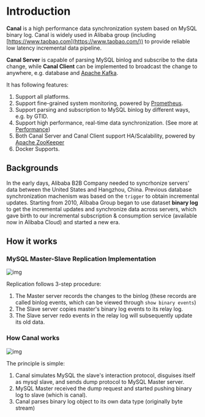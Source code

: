 # Introduction

**Canal** is a high performance data synchronization system based on MySQL binary log. Canal is widely used in Alibaba group (including [https://www.taobao.com](https://www.taobao.com/)) to provide reliable low latency incremental data pipeline.

**Canal Server** is capable of parsing MySQL binlog and subscribe to the data change, while **Canal Client** can be implemented to broadcast the change to anywhere, e.g. database and [Apache Kafka](https://kafka.apache.org/).

It has following features:

1. Support all platforms.
2. Support fine-grained system monitoring, powered by [Prometheus](https://prometheus.io/).
3. Support parsing and subscription to MySQL binlog by different ways, e.g. by GTID.
4. Support high performance, real-time data synchronization. (See more at [Performance](https://github.com/alibaba/canal/wiki/Performance))
5. Both Canal Server and Canal Client support HA/Scalability, powered by [Apache ZooKeeper](https://zookeeper.apache.org/)
6. Docker Supports.

## Backgrounds

In the early days, Alibaba B2B Company needed to syncrhonize servers' data between the United States and Hangzhou, China. Previous database synchronization machenism was based on the `trigger` to obtain incremental updates. Starting from 2010, Alibaba Group began to use dataset **binary log** to get the incremental updates and synchronize data across servers, which gave birth to our incremental subscription & consumption service (available now in Alibaba Cloud) and started a new era.

## How it works

### MySQL Master-Slave Replication Implementation

![img](https://camo.githubusercontent.com/eec1605862fe9e9989b97dd24f28a4bc5d7debec/687474703a2f2f646c2e69746579652e636f6d2f75706c6f61642f6174746163686d656e742f303038302f333038362f34363863316131342d653761642d333239302d396433642d3434616335303161373232372e6a7067)



Replication follows 3-step procedure:

1. The Master server records the changes to the binlog (these records are called binlog events, which can be viewed through `show binary events`)
2. The Slave server copies master's binary log events to its relay log.
3. The Slave server redo events in the relay log will subsequently update its old data.



### How Canal works

![img](https://camo.githubusercontent.com/46c626b4cde399db43b2634a7911a04aecf273a0/687474703a2f2f646c2e69746579652e636f6d2f75706c6f61642f6174746163686d656e742f303038302f333130372f63383762363762612d333934632d333038362d393537372d3964623035626530346339352e6a7067)

The principle is simple:

1. Canal simulates MySQL the slave's interaction protocol, disguises itself as mysql slave, and sends dump protocol to MySQL Master server.
2. MySQL Master received the dump request and started pushing binary log to slave (which is canal).
3. Canal parses binary log object to its own data type (originally byte stream)